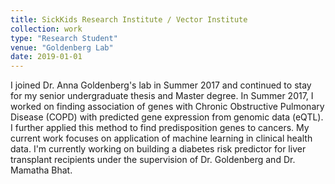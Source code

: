 ```yaml
---
title: SickKids Research Institute / Vector Institute
collection: work
type: "Research Student"
venue: "Goldenberg Lab"
date: 2019-01-01
---
```


I joined Dr. Anna Goldenberg's lab in Summer 2017 and continued to stay for my senior undergraduate thesis and Master degree. 
In Summer 2017, I worked on finding association of genes with Chronic Obstructive Pulmonary Disease (COPD) with predicted gene expression from genomic data (eQTL).
I further applied this method to find predisposition genes to cancers. 
My current work focuses on application of machine learning in clinical health data. 
I'm currently working on building a diabetes risk predictor for liver transplant recipients under the supervision of Dr. Goldenberg and Dr. Mamatha Bhat.

